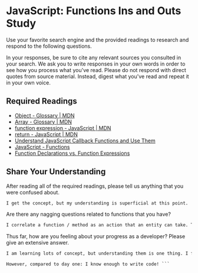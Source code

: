 # JavaScript: Functions Ins and Outs Study

Use your favorite search engine and the provided readings to research and
respond to the following questions.

In your responses, be sure to cite any relevant sources you consulted in your
search. We ask you to write responses in your own words in order to see how you
process what you've read. Please do not respond with direct quotes from source
material. Instead, digest what you've read and repeat it in your own voice.

## Required Readings

-   [Object - Glossary | MDN](https://developer.mozilla.org/en-US/docs/Glossary/Object)
-   [Array - Glossary | MDN](https://developer.mozilla.org/en-US/docs/Glossary/Array)
-   [function expression - JavaScript | MDN](https://developer.mozilla.org/en-US/docs/Web/JavaScript/Reference/Operators/function)
-   [return - JavaScript | MDN](https://developer.mozilla.org/en-US/docs/Web/JavaScript/Reference/Statements/return)
-   [Understand JavaScript Callback Functions and Use Them](http://javascriptissexy.com/understand-javascript-callback-functions-and-use-them)
-   [JavaScript - Functions](http://www.quirksmode.org/js/function.html)
-   [Function Declarations vs. Function Expressions](https://javascriptweblog.wordpress.com/2010/07/06/function-declarations-vs-function-expressions)

## Share Your Understanding

After reading all of the required readings, please tell us anything that you
were confused about.

```md
I get the concept, but my understanding is superficial at this point.
```

Are there any nagging questions related to functions that you have?

```md
I correlate a function / method as an action that an entity can take. Thinking about it as a VERB is what gets me to understand function.
```

Thus far, how are you feeling about your progress as a developer? Please give an
extensive answer.

```md
I am learning lots of concept, but understanding them is one thing. I feel I lack the ability to be able to apply it efficiently. When given precise instructions, I do fine. But I am extremely slow to get started in the challenges.

However, compared to day one: I know enough to write code! ```
